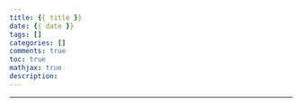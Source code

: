 ```yaml
---
title: {{ title }}
date: {{ date }}
tags: []
categories: []
comments: true
toc: true
mathjax: true
description: 
---
```



---